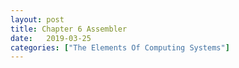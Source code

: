 ```yaml
---
layout: post
title: Chapter 6 Assembler
date:   2019-03-25
categories: ["The Elements Of Computing Systems"]
---
```

